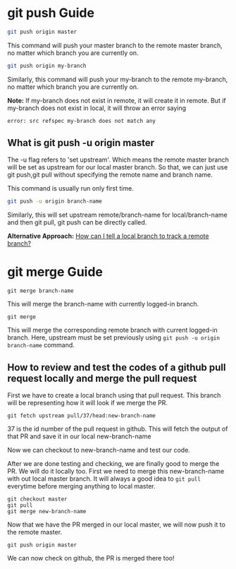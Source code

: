<h1>git push Guide</h1>

```bash
git push origin master
```
This command will push your master branch to the remote master branch, no matter which branch you are currently on.

```bash
git push origin my-branch
```
Similarly, this command will push your my-branch to the remote my-branch, no matter which branch you are currently on.

**Note:** If my-branch does not exist in remote, it will create it in remote.
But if my-branch does not exist in local, it will throw an error saying

```bash
error: src refspec my-branch does not match any
```

<h2>What is git push -u origin master</h2>

The -u flag refers to 'set upstream'. Which means the remote master branch will be set as upstream for our local master branch.
So that, we can just use git push,git pull without specifying the remote name and branch name.

This command is usually run only first time.


```bash
git push -u origin branch-name
```

Similarly, this will set upstream remote/branch-name for local/branch-name and then git pull, git push can be directly called.

**Alternative Approach:** [How can I tell a local branch to track a remote branch?](https://www.git-tower.com/learn/git/faq/track-remote-upstream-branch)


# git merge Guide

```
git merge branch-name
``` 
This will merge the branch-name with currently logged-in branch.

```
git merge
```
This will merge the corresponding remote branch with current logged-in branch.
Here, upstream must be set previously using ```git push -u origin branch-name``` command.


## How to review and test the codes of a github pull request locally and merge the pull request

First we have to create a local branch using that pull request. This branch will be representing how it will look if we merge the PR.

```
git fetch upstream pull/37/head:new-branch-name
```

37 is the id number of the pull request in github. This will fetch the output of that PR and save it in our local new-branch-name

Now we can checkout to new-branch-name and test our code.

After we are done testing and checking, we are finally good to merge the PR. We will do it locally too. First we need to merge this new-branch-name with out local master branch. It will always a good idea to ```git pull``` everytime before merging anything to local master.


```
git checkout master
git pull
git merge new-branch-name
```

Now that we have the PR merged in our local master, we will now push it to the remote master.

```
git push origin master
```

We can now check on github, the PR is merged there too!
